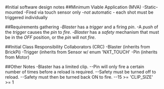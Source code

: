 #Initial software design notes
##Minimum Viable Application (MVA)
-Static-mounted
-Fired via touch sensor only
-*not* automatic - each shot must be triggered individually

##Requirements gathering
-*Blaster* has a *trigger* and a firing *pin*.
-A *push* of the *trigger* causes the *pin* to *fire*.
-*Blaster* has a *safety* mechanism that must be in the *OFF* position, or the *pin* will not *fire*.

##Initial Class Responsibility Collaborators (CRC)
-Blaster (inherits from BrickPi)
-Trigger (inherits from Sensor w/ enum 'NXT_TOUCH'
-Pin (inherits from Motor)

##Other Notes
-Blaster has a limited clip.
--Pin will only fire a certain number of times before a reload is required.
--Safety must be turned off to reload.
--Safety must then be turned back ON to fire.
--15 >= 'CLIP_SIZE' >= 1
